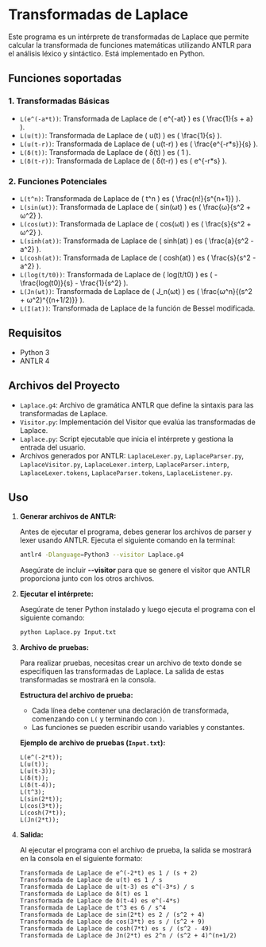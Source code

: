 # Transformadas de Laplace

Este programa es un intérprete de transformadas de Laplace que permite calcular la transformada de funciones matemáticas utilizando ANTLR para el análisis léxico y sintáctico. Está implementado en Python.

## Funciones soportadas

### 1. Transformadas Básicas

- `L(e^(-a*t))`: Transformada de Laplace de \( e^{-at} \) es \( \frac{1}{s + a} \).
- `L(u(t))`: Transformada de Laplace de \( u(t) \) es \( \frac{1}{s} \).
- `L(u(t-r))`: Transformada de Laplace de \( u(t-r) \) es \( \frac{e^{-r*s}}{s} \).
- `L(δ(t))`: Transformada de Laplace de \( δ(t) \) es \( 1 \).
- `L(δ(t-r))`: Transformada de Laplace de \( δ(t-r) \) es \( e^{-r*s} \).

### 2. Funciones Potenciales

- `L(t^n)`: Transformada de Laplace de \( t^n \) es \( \frac{n!}{s^{n+1}} \).
- `L(sin(ωt))`: Transformada de Laplace de \( sin(ωt) \) es \( \frac{ω}{s^2 + ω^2} \).
- `L(cos(ωt))`: Transformada de Laplace de \( cos(ωt) \) es \( \frac{s}{s^2 + ω^2} \).
- `L(sinh(at))`: Transformada de Laplace de \( sinh(at) \) es \( \frac{a}{s^2 - a^2} \).
- `L(cosh(at))`: Transformada de Laplace de \( cosh(at) \) es \( \frac{s}{s^2 - a^2} \).
- `L(log(t/t0))`: Transformada de Laplace de \( log(t/t0) \) es \( -\frac{log(t0)}{s} - \frac{1}{s^2} \).
- `L(Jn(ωt))`: Transformada de Laplace de \( J_n(ωt) \) es \( \frac{ω^n}{(s^2 + ω^2)^{(n+1/2)}} \).
- `L(I(at))`: Transformada de Laplace de la función de Bessel modificada.

## Requisitos

- Python 3
- ANTLR 4

## Archivos del Proyecto

- `Laplace.g4`: Archivo de gramática ANTLR que define la sintaxis para las transformadas de Laplace.
- `Visitor.py`: Implementación del Visitor que evalúa las transformadas de Laplace.
- `Laplace.py`: Script ejecutable que inicia el intérprete y gestiona la entrada del usuario.
- Archivos generados por ANTLR: `LaplaceLexer.py`, `LaplaceParser.py`, `LaplaceVisitor.py`, `LaplaceLexer.interp`, `LaplaceParser.interp`, `LaplaceLexer.tokens`, `LaplaceParser.tokens`, `LaplaceListener.py`.

## Uso

1. **Generar archivos de ANTLR:**

   Antes de ejecutar el programa, debes generar los archivos de parser y lexer usando ANTLR. Ejecuta el siguiente comando en la terminal:

   ```bash
   antlr4 -Dlanguage=Python3 --visitor Laplace.g4
   ```

   Asegúrate de incluir **--visitor** para que se genere el visitor que ANTLR proporciona junto con los otros archivos.

2. **Ejecutar el intérprete:**

   Asegúrate de tener Python instalado y luego ejecuta el programa con el siguiente comando:

   ```bash
   python Laplace.py Input.txt
   ```

3. **Archivo de pruebas:**

   Para realizar pruebas, necesitas crear un archivo de texto donde se especifiquen las transformadas de Laplace. La salida de estas transformadas se mostrará en la consola.

   **Estructura del archivo de prueba:**
   - Cada línea debe contener una declaración de transformada, comenzando con `L(` y terminando con `)`.
   - Las funciones se pueden escribir usando variables y constantes.

   **Ejemplo de archivo de pruebas (`Input.txt`):**

   ```plaintext
   L(e^(-2*t));
   L(u(t));
   L(u(t-3));
   L(δ(t));
   L(δ(t-4));
   L(t^3);
   L(sin(2*t));
   L(cos(3*t));
   L(cosh(7*t));
   L(Jn(2*t));
   ```

4. **Salida:**

   Al ejecutar el programa con el archivo de prueba, la salida se mostrará en la consola en el siguiente formato:

   ```plaintext
   Transformada de Laplace de e^(-2*t) es 1 / (s + 2)
   Transformada de Laplace de u(t) es 1 / s
   Transformada de Laplace de u(t-3) es e^(-3*s) / s
   Transformada de Laplace de δ(t) es 1
   Transformada de Laplace de δ(t-4) es e^(-4*s)
   Transformada de Laplace de t^3 es 6 / s^4
   Transformada de Laplace de sin(2*t) es 2 / (s^2 + 4)
   Transformada de Laplace de cos(3*t) es s / (s^2 + 9)
   Transformada de Laplace de cosh(7*t) es s / (s^2 - 49)
   Transformada de Laplace de Jn(2*t) es 2^n / (s^2 + 4)^(n+1/2)
   ```
